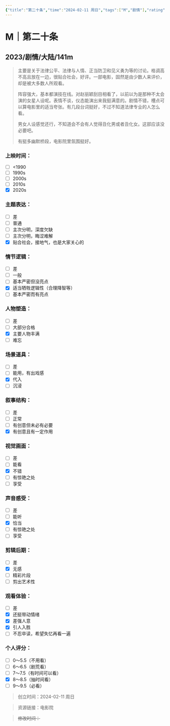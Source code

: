 ```yaml
---
{"title":"第二十条","time":"2024-02-11 周日","tags":["M","剧情"],"rating":"8.5","dg-publish":true,"permalink":"/300 评价/M电影/新近看过/第二十条/","dgPassFrontmatter":true,"created":"2024-02-11T22:28:02.709+08:00","updated":"2024-02-11T23:47:53.404+08:00"}
---
```


# M｜第二十条
## 2023/剧情/大陆/141m
>主要是关于法律公平、法律与人情、正当防卫和见义勇为等的讨论。格调高不高且放在一边，很贴合社会，好评。一部电影，固然是由少数人来评价，却是被大多数人所观看。
>
>阵容强大，基本都演技在线。对赵丽颖刮目相看了，以前以为是那种不太会演的女星人设呢。表情不谈，仪态能演出来我挺满意的。剧情不错，槽点可以算电影里的适当夸张。有几段台词挺好，不过不知道法律专业的人怎么看。
>
>男女人设感觉还行，不知道会不会有人觉得丑化男或者丑化女。这部应该没必要吧。
>
>有挺多幽默桥段，电影院里氛围挺好。
### 上映时间：
- [ ] <1990
- [ ] 1990s
- [ ] 2000s
- [ ] 2010s
- [x] 2020s
### 主题表达：
- [ ] 差
- [ ] 普通
- [ ] 主次分明，深度欠缺
- [ ] 主次分明，晦涩难解
- [x] 贴合社会，接地气，也是大家关心的
### 情节逻辑：
- [ ] 差
- [ ] 一般
- [ ] 基本严密但没亮点
- [x] 适当牺牲逻辑性（合理降智等）
- [ ] 基本严密而有亮点
### 人物塑造：
- [ ] 差
- [ ] 大部分合格
- [x] 主要人物丰满
- [ ] 难忘
### 场景道具：
- [ ] 差
- [ ] 能用，有出戏感
- [x] 代入
- [ ] 沉浸
### 叙事结构：
- [ ] 差
- [ ] 正常
- [ ] 有创意但未必有必要
- [x] 有创意且有一定作用
### 视觉画面：
- [ ] 差
- [ ] 能看
- [x] 不错
- [ ] 有惊艳之处
- [ ] 享受
### 声音感受：
- [ ] 差
- [ ] 能听
- [x] 恰当
- [ ] 有惊艳之处
- [ ] 享受
### 剪辑后期：
- [ ] 差
- [x] 无感
- [ ] 精彩片段
- [ ] 剪出艺术性
### 观看体验：
- [ ] 差
- [x] 还挺带动情绪
- [x] 差强人意
- [x] 引人入胜
- [ ] 不忍卒读，希望失忆再看一遍
### 个人评分：
- [ ] 0～5.5（不用看）
- [ ] 6～6.5（剧荒看）
- [ ] 7～7.5（有时间可以看）
- [x] 8～8.5（抽时间看）
- [ ] 9～9.5（必看）

>创立时间：2024-02-11 周日

>资源链接：电影院

>~~修改时间：~~



